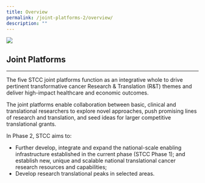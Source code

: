 ```yaml
---
title: Overview
permalink: /joint-platforms-2/overview/
description: ""
---
```

![](https://staging.devs1mdmyb7x0.amplifyapp.com/images/jointplatforms.jpeg)

Joint Platforms
---------------

* * *

The five STCC joint platforms function as an integrative whole to drive pertinent transformative cancer Research & Translation (R&T) themes and deliver high-impact healthcare and economic outcomes.

The joint platforms enable collaboration between basic, clinical and translational researchers to explore novel approaches, push promising lines of research and translation, and seed ideas for larger competitive translational grants.

In Phase 2, STCC aims to:

*   Further develop, integrate and expand the national-scale enabling infrastructure established in the current phase (STCC Phase 1); and establish new, unique and scalable national translational cancer research resources and capabilities;
*   Develop research translational peaks in selected areas.